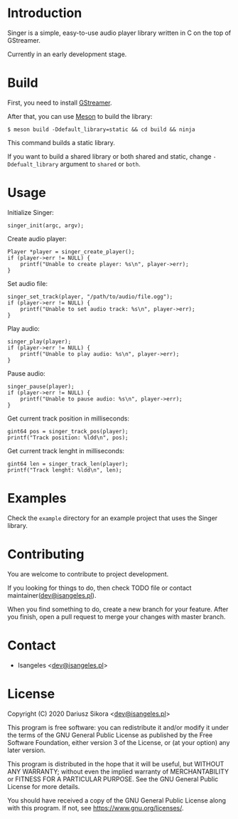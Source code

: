 # Introduction
Singer is a simple, easy-to-use audio player library written in C on the top of GStreamer. 

Currently in an early development stage.
# Build
First, you need to install [GStreamer](https://gstreamer.freedesktop.org).

After that, you can use [Meson](https://mesonbuild.com) to build the library:
```
$ meson build -Ddefault_library=static && cd build && ninja
```
This command builds a static library.

If you want to build a shared library or both shared and static, change `-Ddefualt_library` argument to `shared` or `both`.
# Usage
Initialize Singer:
```
singer_init(argc, argv);
```
Create audio player:
```
Player *player = singer_create_player();
if (player->err != NULL) {
	printf("Unable to create player: %s\n", player->err);
}
```
Set audio file:
```
singer_set_track(player, "/path/to/audio/file.ogg");
if (player->err != NULL) {
	printf("Unable to set audio track: %s\n", player->err);
}
```
Play audio:
```
singer_play(player);
if (player->err != NULL) {
	printf("Unable to play audio: %s\n", player->err);
}
```
Pause audio:
```
singer_pause(player);
if (player->err != NULL) {
	printf("Unable to pause audio: %s\n", player->err);
}
```
Get current track position in milliseconds:
```
gint64 pos = singer_track_pos(player);
printf("Track position: %ldd\n", pos);
```
Get current track lenght in milliseconds:
```
gint64 len = singer_track_len(player);
printf("Track lenght: %ldd\n", len);
```
# Examples
Check the `example` directory for an example project that uses the Singer library.
# Contributing
You are welcome to contribute to project development.

If you looking for things to do, then check TODO file or contact maintainer(dev@isangeles.pl).

When you find something to do, create a new branch for your feature. After you finish, open a pull request to merge your changes with master branch.
# Contact
* Isangeles <<dev@isangeles.pl>>
# License
Copyright (C) 2020 Dariusz Sikora <<dev@isangeles.pl>>

This program is free software: you can redistribute it and/or modify
it under the terms of the GNU General Public License as published by
the Free Software Foundation, either version 3 of the License, or
(at your option) any later version.

This program is distributed in the hope that it will be useful,
but WITHOUT ANY WARRANTY; without even the implied warranty of
MERCHANTABILITY or FITNESS FOR A PARTICULAR PURPOSE.  See the
GNU General Public License for more details.

You should have received a copy of the GNU General Public License
along with this program.  If not, see <https://www.gnu.org/licenses/>.
